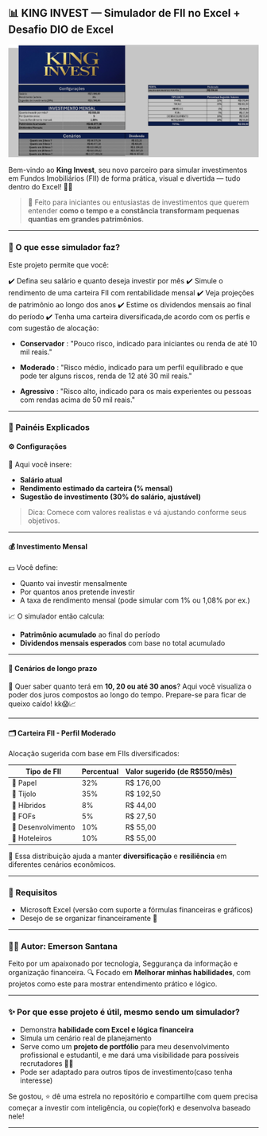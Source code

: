 ## 📊 KING INVEST — Simulador de FII no Excel + Desafio DIO de Excel

![banner](EXC.png)

Bem-vindo ao **King Invest**, seu novo parceiro para simular investimentos em Fundos Imobiliários (FII) de forma prática, visual e divertida — tudo dentro do Excel! 👑💼

> 🧠 Feito para iniciantes ou entusiastas de investimentos que querem entender **como o tempo e a constância transformam pequenas quantias em grandes patrimônios**.

---

### 🧩 O que esse simulador faz?

Este projeto permite que você:

✔️ Defina seu salário e quanto deseja investir por mês
✔️ Simule o rendimento de uma carteira FII com rentabilidade mensal
✔️ Veja projeções de patrimônio ao longo dos anos
✔️ Estime os dividendos mensais ao final do período
✔️ Tenha uma carteira diversificada,de acordo com os perfís e com sugestão de alocação:

* **Conservador** : "Pouco risco, indicado para iniciantes ou renda de até 10 mil reais."

* **Moderado** : "Risco médio, indicado para um perfil equilibrado e que pode ter alguns riscos, renda de 12 até 30 mil reais."

* **Agressivo** : "Risco alto, indicado para os mais experientes ou pessoas com rendas acima de 50 mil reais."

---

### 🧮 Painéis Explicados

#### ⚙️ **Configurações**

📌 Aqui você insere:

* **Salário atual**
* **Rendimento estimado da carteira (% mensal)**
* **Sugestão de investimento (30% do salário, ajustável)**

> Dica: Comece com valores realistas e vá ajustando conforme seus objetivos.

---

#### 💰 **Investimento Mensal**

💵 Você define:

* Quanto vai investir mensalmente
* Por quantos anos pretende investir
* A taxa de rendimento mensal (pode simular com 1% ou 1,08% por ex.)

📈 O simulador então calcula:

* **Patrimônio acumulado** ao final do período
* **Dividendos mensais esperados** com base no total acumulado

---

#### 🧠 **Cenários de longo prazo**

🚀 Quer saber quanto terá em **10, 20 ou até 30 anos**?
Aqui você visualiza o poder dos juros compostos ao longo do tempo. Prepare-se para ficar de queixo caído! kk😱📈

---

#### 🗂️ **Carteira FII - Perfil Moderado**

Alocação sugerida com base em FIIs diversificados:

| Tipo de FII        | Percentual | Valor sugerido (de R\$550/mês) |
| ------------------ | ---------- | ------------------------------ |
| 📄 Papel           | 32%        | R\$ 176,00                     |
| 🧱 Tijolo          | 35%        | R\$ 192,50                     |
| 🔄 Híbridos        | 8%         | R\$ 44,00                      |
| 🧺 FOFs            | 5%         | R\$ 27,50                      |
| 🚧 Desenvolvimento | 10%        | R\$ 55,00                      |
| 🏨 Hoteleiros      | 10%        | R\$ 55,00                      |

🔄 Essa distribuição ajuda a manter **diversificação** e **resiliência** em diferentes cenários econômicos.

---

### 📎 Requisitos

* Microsoft Excel (versão com suporte a fórmulas financeiras e gráficos)
* Desejo de se organizar financeiramente 💪

---

### 👨‍💻 Autor: Emerson Santana

Feito por um apaixonado por tecnologia, Seggurança da informação e organização financeira.
🔍 Focado em **Melhorar minhas habilidades**, com projetos como este para mostrar entendimento prático e lógico.

---

### ✨ Por que esse projeto é útil, mesmo sendo um simulador?

* Demonstra **habilidade com Excel e lógica financeira**
* Simula um cenário real de planejamento
* Serve como um **projeto de portfólio** para meu desenvolvimento profissional e estudantil, e me dará uma visibilidade para possíveis recrutadores 🧑‍💼
* Pode ser adaptado para outros tipos de investimento(caso tenha interesse)
  

Se gostou, ⭐ dê uma estrela no repositório e compartilhe com quem precisa começar a investir com inteligência, ou copie(fork) e desenvolva baseado nele!

---
